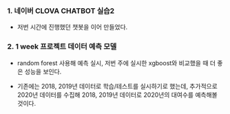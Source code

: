 ### 1. 네이버 CLOVA CHATBOT 실습2   

- 저번 시간에 진행했던 챗봇을 이어 만들었다.  

### 2. 1 week 프로젝트 데이터 예측 모델

- random forest 사용해 예측 실시, 저번 주에 실시한 xgboost와 비교했을 때 더 좋은 성능을 보인다.  

- 기존에는 2018, 2019년 데이터로 학습/테스트를 실시하기로 했는데, 추가적으로 2020년 데이터를 수집해 2018, 2019년 데이터로 2020년의 대여수를 예측해볼 것이다.
